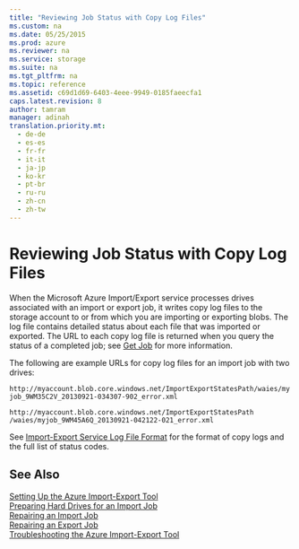```yaml
---
title: "Reviewing Job Status with Copy Log Files"
ms.custom: na
ms.date: 05/25/2015
ms.prod: azure
ms.reviewer: na
ms.service: storage
ms.suite: na
ms.tgt_pltfrm: na
ms.topic: reference
ms.assetid: c69d1d69-6403-4eee-9949-0185faeecfa1
caps.latest.revision: 8
author: tamram
manager: adinah
translation.priority.mt: 
  - de-de
  - es-es
  - fr-fr
  - it-it
  - ja-jp
  - ko-kr
  - pt-br
  - ru-ru
  - zh-cn
  - zh-tw
---
```

# Reviewing Job Status with Copy Log Files
When the Microsoft Azure Import/Export service processes drives associated with an import or export job, it writes copy log files to the storage account to or from which you are importing or exporting blobs. The log file contains detailed status about each file that was imported or exported. The URL to each copy log file is returned when you query the status of a completed job; see [Get Job](../rest-conceptual/Get-Job3.md) for more information.  
  
 The following are example URLs for copy log files for an import job with two drives:  
  
 `http://myaccount.blob.core.windows.net/ImportExportStatesPath/waies/myjob_9WM35C2V_20130921-034307-902_error.xml`  
  
 `http://myaccount.blob.core.windows.net/ImportExportStatesPath /waies/myjob_9WM45A6Q_20130921-042122-021_error.xml`  
  
 See [Import-Export Service Log File Format](../rest-conceptual/Import-Export-Service-Log-File-Format.md) for the format of copy logs and the full list of status codes.  
  
## See Also  
 [Setting Up the Azure Import-Export Tool](../rest-conceptual/Setting-Up-the-Azure-Import-Export-Tool.md)   
 [Preparing Hard Drives for an Import Job](../rest-conceptual/Preparing-Hard-Drives-for-an-Import-Job.md)   
 [Repairing an Import Job](../rest-conceptual/Repairing-an-Import-Job.md)   
 [Repairing an Export Job](../rest-conceptual/Repairing-an-Export-Job.md)   
 [Troubleshooting the Azure Import-Export Tool](../rest-conceptual/Troubleshooting-the-Azure-Import-Export-Tool.md)